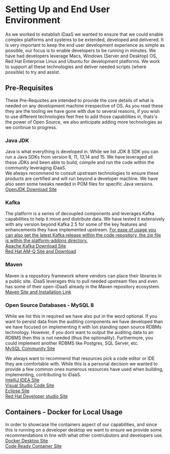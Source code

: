 # Setting Up and End User Environment
As we worked to establish iDaaS we wanted to ensure that we could enable complex platforms and systems to
be extended, developed and delivered. It is very important to keep the end user development
experience as simple as possible, our focus is to enable developers to be running in minutes. We have had 
developers leverage Macs, Windows (Server and Desktop) OS, Red Hat Enterprise Linux and Ubuntu for development
platforms. We work to support all these technologies and deliver needed scripts (where possible) to try and assist.

## Pre-Requisites
These Pre-Requsites are intended to provide the core details of what is needed on any development machine 
irrespective of OS. As you read these they are the tooling we have gone with due to several reasons, if you wish to use
different technologies feel free to add those capabilities in, thats's the power of Open Source, we also anticipate adding more
technologies as we continue to progress.

### Java JDK
Java is what everything is developed in. While we list JDK 8 SDK you can run a Java SDKs from
version 8, 11, 13,14 and 15. We have leveraged all these JDKs and been able to build, compile and run the
code within the community leveraging iDaaS.
<br>
We always recommend to consult upstream technologies to ensure these products
are certified and will run beyond a developer machine. We have also seen some tweaks needed in POM files for
specific Java versions.<br>
<a href="https://developers.redhat.com/products/openjdk/download" target=_blank>OpenJDK Download Site</a>

### Kafka
The platform is a series of decoupled components and leverages Kafka capabilities to help it move and distribute data.
We have tested it extensively with any version beyond Kafka 2.5 for some of the key features and enhancements they have
implemented upstream.
<u>
For ease of usage you can also get the latest Kafka release within the code repository, the
zip file is within the platform-addons directory.
</u>
<br>
<a href="https://kafka.apache.org/downloads" target=_blank>Apache Kafka Download Site</a><br>
<a href="https://access.redhat.com/products/red-hat-amq#streams" target=_blank>Red Hat AM-Q Site and Download</a>

### Maven
Maven is a repository framework where vendors can place their libraries in a public site. iDaaS leverages this to
pull needed upstream files and even has some of their open-iDaaS already in the Maven repository ecosystem.
<a href=" https://maven.apache.org/install.html" target=_blank>Maven Site and Installation Link</a>

### Open Source Databases - MySQL 8
While we list this in required we have also put in the word optional. If you want to persist data from the auditing
components we have developed than we have focused on implementing it with lon standing open source RDBMs technology.
However, if you dont want to output the auditing data to an RDBMS then this is not needed (thus the optionality).
Furthermore, you could implement another RDBMS like Postgres, SQL Server, etc. <br>
<a href="https://dev.mysql.com/downloads/" target=_blank>MySQL Community Site</a>

We always want to recommend that resources pick a code editor or IDE they are comfortable with. While this
is a personal decision we wanted to provide a few common ones numerous resources have used when building, implementing,
contributing to iDaaS. <br>
<a href="https://www.jetbrains.com/idea/" target=_blank>IntelliJ IDEA Site</a><br>
<a href="https://code.visualstudio.com/" target=_blank>Visual Studio Code Site</a><br>
<a href="https://www.eclipse.org" target=_blank>Eclipse Site</a><br>
<a href="https://developers.redhat.com/products/codeready-studio/download?extIdCarryOver=true&sc_cid=701f2000001OH7EAAW"
target=_blank>Red Hat Developer studio Site</a><br/>

## Containers - Docker for Local Usage
In order to showcase the containers aspect of our capabilities,  and since this is running on a developer desktop we 
want to ensure we provide some recommendations in line with what other contriubutors and developers use. <br>
<a href="https://www.docker.com/products/docker-desktop" target=_blank>Docker Desktop Site</a><br>
<a href="https://developers.redhat.com/products/codeready-containers/overview" target=_blank>Code Ready Container Site</a><br>
